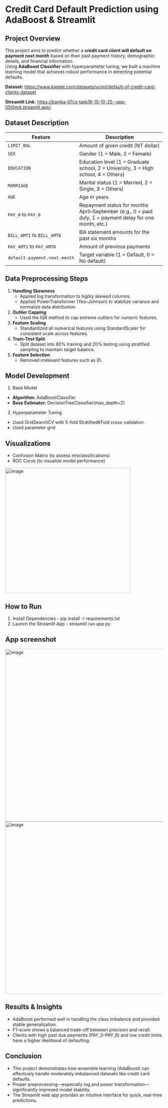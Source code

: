 # Credit Card Default Prediction using AdaBoost & Streamlit

## Project Overview

This project aims to predict whether a **credit card client will default on payment next month** based on their past payment history, demographic details, and financial information.  
Using **AdaBoost Classifier** with hyperparameter tuning, we built a machine learning model that achieves robust performance in detecting potential defaults.  

**Dataset:** https://www.kaggle.com/datasets/uciml/default-of-credit-card-clients-dataset

**Streamlit Link:** https://kanika-07cs-task16-15-10-25--app-05t5md.streamlit.app/

## Dataset Description
| Feature | Description |
|----------|--------------|
| `LIMIT_BAL` | Amount of given credit (NT dollar) |
| `SEX` | Gender (1 = Male, 2 = Female) |
| `EDUCATION` | Education level (1 = Graduate school, 2 = University, 3 = High school, 4 = Others) |
| `MARRIAGE` | Marital status (1 = Married, 2 = Single, 3 = Others) |
| `AGE` | Age in years |
| `PAY_0` to `PAY_6` | Repayment status for months April–September (e.g., 0 = paid duly, 1 = payment delay for one month, etc.) |
| `BILL_AMT1` to `BILL_AMT6` | Bill statement amounts for the past six months |
| `PAY_AMT1` to `PAY_AMT6` | Amount of previous payments |
| `default.payment.next.month` | Target variable (1 = Default, 0 = No default) |

## Data Preprocessing Steps
1. **Handling Skewness**
   - Applied log transformation to highly skewed columns.
   - Applied PowerTransformer (Yeo–Johnson) to stabilize variance and normalize data distribution.
2. **Outlier Capping**
   - Used the IQR method to cap extreme outliers for numeric features.
3. **Feature Scaling**
   - Standardized all numerical features using StandardScaler for consistent scale across features.
4. **Train-Test Split**
   - Split dataset into 80% training and 20% testing using stratified sampling to maintain target balance.
5. **Feature Selection**
   - Removed irrelevant features such as ID.

## Model Development
1. Base Model
- **Algorithm:** AdaBoostClassifier
- **Base Estimator:** DecisionTreeClassifier(max_depth=2)
2. Hyperparameter Tuning
- Used GridSearchCV with 5-fold StratifiedKFold cross-validation.
- Used parameter grid

## Visualizations
- Confusion Matrix (to assess misclassifications)
- ROC Curve (to visualize model performance)
<img width="400" height="400" alt="image" src="https://github.com/user-attachments/assets/596fedc3-f819-4533-9479-34ebf6aa4b2f" />

## How to Run
1. Install Dependencies - pip install -r requirements.txt
2. Launch the Streamlit App - streamlit run app.py

## App screenshot
<img width="550" height="550" alt="image" src="https://github.com/user-attachments/assets/ac808e23-a016-49fa-8ef2-90e793f47557" />
<img width="550" height="550" alt="image" src="https://github.com/user-attachments/assets/8c176082-17f8-4d07-94c4-a4352bcfbae3" />

## Results & Insights
- AdaBoost performed well in handling the class imbalance and provided stable generalization.
- F1-score shows a balanced trade-off between precision and recall.
- Clients with high past due payments (PAY_0–PAY_6) and low credit limits have a higher likelihood of defaulting.

## Conclusion
- This project demonstrates how ensemble learning (AdaBoost) can effectively handle moderately imbalanced datasets like credit card defaults.
- Proper preprocessing—especially log and power transformation—significantly improved model stability.
- The Streamlit web app provides an intuitive interface for quick, real-time predictions.

